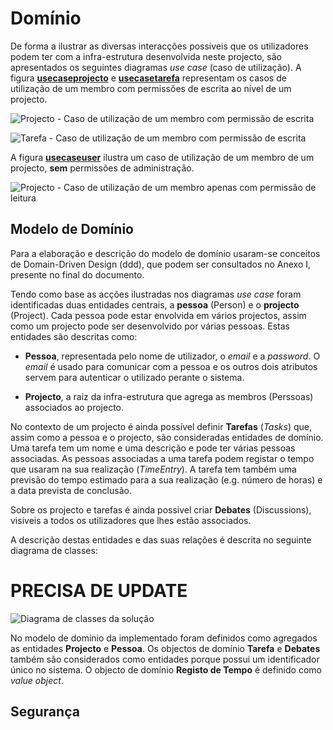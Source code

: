 Domínio
=

De forma a ilustrar as diversas interacções possiveis que os utilizadores podem ter com a infra-estrutura desenvolvida neste projecto, são apresentados os seguintes diagramas *use case* (caso de utilização). A figura **[usecaseprojecto]()** e **[usecasetarefa]()** representam os casos de utilização de um membro com permissões de escrita ao nível de um projecto.

<!---figure-->
<!---T:centering-->

![Projecto - Caso de utilização de um membro com permissão de escrita](https://dl.dropbox.com/s/74grwphgl5m8me7/usecaseprojecto.png)<!--- usecaseprojecto -->

<!---!figure-->
<!---T:FloatBarrier-->

<!---figure-->
<!---T:centering-->

![Tarefa - Caso de utilização de um membro com permissão de escrita](https://dl.dropbox.com/s/1se8rhskj43zt73/usecasetarefa.png)<!--- usecasetarefa -->

<!---!figure-->
<!---T:FloatBarrier-->

A figura **[usecaseuser]()** ilustra um caso de utilização de um membro de um projecto, **sem** permissões de administração.

<!---figure-->
<!---T:centering-->

![Projecto - Caso de utilização de um membro apenas com permissão de leitura](https://dl.dropbox.com/s/2qoxj6k8swb07ds/usecaseuser.png)<!--- usecaseuser -->

<!---!figure-->
<!---T:FloatBarrier-->

Modelo de Domínio
-
Para a elaboração e descrição do modelo de domínio usaram-se conceitos de Domain-Driven Design (ddd)<!---cite-->, que podem ser consultados no Anexo I, presente no final do documento.

Tendo como base as acções ilustradas nos diagramas *use case* foram identificadas duas entidades centrais, a **pessoa** (Person) e o **projecto** (Project). Cada pessoa pode estar envolvida em vários projectos, assim como um projecto pode ser desenvolvido por várias pessoas. Estas entidades são descritas como:

* **Pessoa**, representada pelo nome de utilizador, o *email* e a *password*. O *email* é usado para comunicar com a pessoa e os outros dois atributos servem para autenticar o utilizado perante o sistema.

* **Projecto**, a raiz da infra-estrutura que agrega as membros (Perssoas) associados ao projecto.

No contexto de um projecto é ainda possível definir **Tarefas** (*Tasks*) que, assim como a pessoa e o projecto, são consideradas entidades de domínio. Uma tarefa tem um nome e uma descrição e pode ter várias pessoas associadas. As pessoas associadas a uma tarefa podem registar o tempo que usaram na sua realização (*TimeEntry*). A tarefa tem também uma previsão do tempo estimado para a sua realização (e.g. número de horas) e a data prevista de conclusão.

Sobre os projecto e tarefas é ainda possivel criar **Debates** (Discussions), visiveis a todos os utilizadores que lhes estão associados. 

A descrição destas entidades e das suas relações é descrita no seguinte diagrama de classes: 
# PRECISA DE UPDATE #

<!---figure-->
<!---T:centering-->

![Diagrama de classes da solução](https://dl.dropbox.com/s/z646fu75gf71mwq/uml.png)<!--- uml -->

<!---!figure-->
<!---T:FloatBarrier-->

No modelo de domínio da implementado foram definidos como agregados as entidades **Projecto** e **Pessoa**. Os objectos de domínio **Tarefa** e **Debates** também são considerados como entidades porque possui um identificador único no sistema. O objecto de domínio **Registo de Tempo** é definido como *value object*.


Segurança
-

